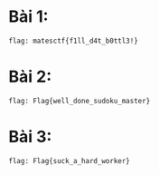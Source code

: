 # Bài 1: 
	flag: matesctf{f1ll_d4t_b0ttl3!}

# Bài 2:
	flag: Flag{well_done_sudoku_master}

# Bài 3:
	flag: Flag{suck_a_hard_worker}
	
